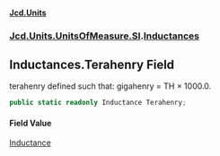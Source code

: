 #### [Jcd.Units](index 'index')
### [Jcd.Units.UnitsOfMeasure.SI](Jcd.Units.UnitsOfMeasure.SI 'Jcd.Units.UnitsOfMeasure.SI').[Inductances](Inductances 'Jcd.Units.UnitsOfMeasure.SI.Inductances')

## Inductances.Terahenry Field

terahenry defined such that: gigahenry = TH × 1000.0.

```csharp
public static readonly Inductance Terahenry;
```

#### Field Value
[Inductance](Inductance 'Jcd.Units.UnitTypes.Inductance')